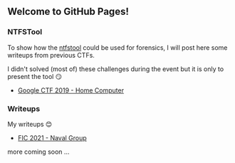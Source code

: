 ## Welcome to GitHub Pages!

### NTFSTool

To show how the [ntfstool](https://github.com/thewhiteninja/ntfstool) could be used for forensics, I will post here some writeups from previous CTFs.

I didn't solved (most of) these challenges during the event but it is only to present the tool :smirk:

- [Google CTF 2019 - Home Computer](ntfstool/Google_CTF_2019-Home_Computer.md)

### Writeups

My writeups :blush:

- [FIC 2021 - Naval Group](writeups/FIC_2021-Naval_Group.md)


more coming soon ...
